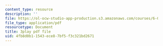 ```yaml
---
content_type: resource
description: ''
file: https://ol-ocw-studio-app-production.s3.amazonaws.com/courses/6-01sc-introduction-to-electrical-engineering-and-computer-science-i-spring-2011/4fb8d0b11543ece87bf5f3c321bd2671_dAZ-i9MsbRM.pdf
file_type: application/pdf
resourcetype: Document
title: 3play pdf file
uid: 4fb8d0b1-1543-ece8-7bf5-f3c321bd2671
---
```

